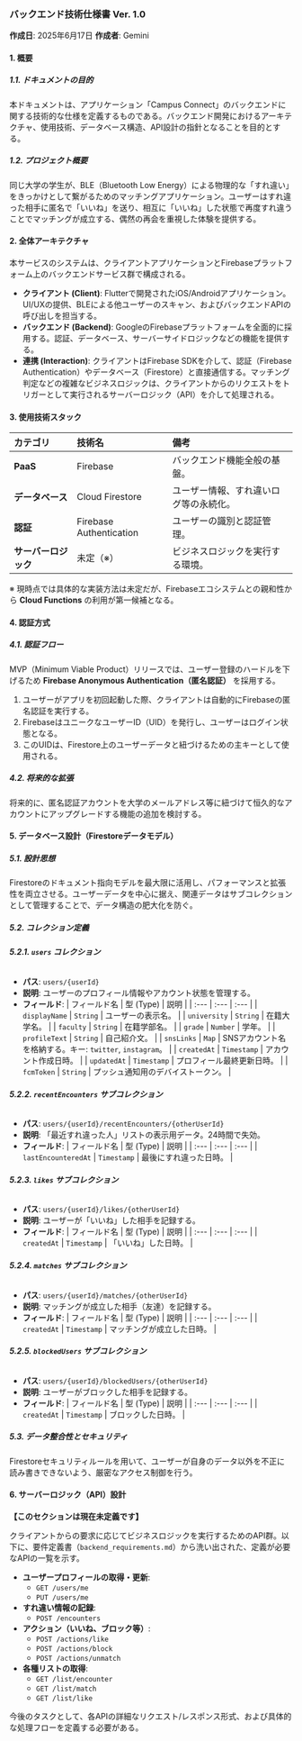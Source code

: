 ### **バックエンド技術仕様書 Ver. 1.0**

**作成日**: 2025年6月17日
**作成者**: Gemini

#### **1. 概要**

##### **1.1. ドキュメントの目的**
本ドキュメントは、アプリケーション「Campus Connect」のバックエンドに関する技術的な仕様を定義するものである。バックエンド開発におけるアーキテクチャ、使用技術、データベース構造、API設計の指針となることを目的とする。

##### **1.2. プロジェクト概要**
同じ大学の学生が、BLE（Bluetooth Low Energy）による物理的な「すれ違い」をきっかけとして繋がるためのマッチングアプリケーション。ユーザーはすれ違った相手に匿名で「いいね」を送り、相互に「いいね」した状態で再度すれ違うことでマッチングが成立する、偶然の再会を重視した体験を提供する。

#### **2. 全体アーキテクチャ**

本サービスのシステムは、クライアントアプリケーションとFirebaseプラットフォーム上のバックエンドサービス群で構成される。

* **クライアント (Client)**: Flutterで開発されたiOS/Androidアプリケーション。UI/UXの提供、BLEによる他ユーザーのスキャン、およびバックエンドAPIの呼び出しを担当する。
* **バックエンド (Backend)**: GoogleのFirebaseプラットフォームを全面的に採用する。認証、データベース、サーバーサイドロジックなどの機能を提供する。
* **連携 (Interaction)**: クライアントはFirebase SDKを介して、認証（Firebase Authentication）やデータベース（Firestore）と直接通信する。マッチング判定などの複雑なビジネスロジックは、クライアントからのリクエストをトリガーとして実行されるサーバーロジック（API）を介して処理される。

#### **3. 使用技術スタック**

| カテゴリ | 技術名 | 備考 |
| :--- | :--- | :--- |
| **PaaS** | Firebase | バックエンド機能全般の基盤。 |
| **データベース** | Cloud Firestore | ユーザー情報、すれ違いログ等の永続化。 |
| **認証** | Firebase Authentication | ユーザーの識別と認証管理。 |
| **サーバーロジック** | 未定（※） | ビジネスロジックを実行する環境。 |

※ 現時点では具体的な実装方法は未定だが、Firebaseエコシステムとの親和性から **Cloud Functions** の利用が第一候補となる。

#### **4. 認証方式**

##### **4.1. 認証フロー**
MVP（Minimum Viable Product）リリースでは、ユーザー登録のハードルを下げるため **Firebase Anonymous Authentication（匿名認証）** を採用する。

1.  ユーザーがアプリを初回起動した際、クライアントは自動的にFirebaseの匿名認証を実行する。
2.  FirebaseはユニークなユーザーID（UID）を発行し、ユーザーはログイン状態となる。
3.  このUIDは、Firestore上のユーザーデータと紐づけるための主キーとして使用される。

##### **4.2. 将来的な拡張**
将来的に、匿名認証アカウントを大学のメールアドレス等に紐づけて恒久的なアカウントにアップグレードする機能の追加を検討する。

#### **5. データベース設計（Firestoreデータモデル）**

##### **5.1. 設計思想**
Firestoreのドキュメント指向モデルを最大限に活用し、パフォーマンスと拡張性を両立させる。ユーザーデータを中心に据え、関連データはサブコレクションとして管理することで、データ構造の肥大化を防ぐ。

##### **5.2. コレクション定義**

###### **5.2.1. `users` コレクション**
* **パス**: `users/{userId}`
* **説明**: ユーザーのプロフィール情報やアカウント状態を管理する。
* **フィールド**:
| フィールド名 | 型 (Type) | 説明 |
| :--- | :--- | :--- |
| `displayName` | `String` | ユーザーの表示名。 |
| `university` | `String` | 在籍大学名。 |
| `faculty` | `String` | 在籍学部名。 |
| `grade` | `Number` | 学年。 |
| `profileText` | `String` | 自己紹介文。 |
| `snsLinks` | `Map` | SNSアカウント名を格納する。キー: `twitter`, `instagram`。 |
| `createdAt` | `Timestamp` | アカウント作成日時。 |
| `updatedAt` | `Timestamp` | プロフィール最終更新日時。 |
| `fcmToken` | `String` | プッシュ通知用のデバイストークン。 |

###### **5.2.2. `recentEncounters` サブコレクション**
* **パス**: `users/{userId}/recentEncounters/{otherUserId}`
* **説明**: 「最近すれ違った人」リストの表示用データ。24時間で失効。
* **フィールド**:
| フィールド名 | 型 (Type) | 説明 |
| :--- | :--- | :--- |
| `lastEncounteredAt` | `Timestamp` | 最後にすれ違った日時。 |

###### **5.2.3. `likes` サブコレクション**
* **パス**: `users/{userId}/likes/{otherUserId}`
* **説明**: ユーザーが「いいね」した相手を記録する。
* **フィールド**:
| フィールド名 | 型 (Type) | 説明 |
| :--- | :--- | :--- |
| `createdAt` | `Timestamp` | 「いいね」した日時。 |

###### **5.2.4. `matches` サブコレクション**
* **パス**: `users/{userId}/matches/{otherUserId}`
* **説明**: マッチングが成立した相手（友達）を記録する。
* **フィールド**:
| フィールド名 | 型 (Type) | 説明 |
| :--- | :--- | :--- |
| `createdAt` | `Timestamp` | マッチングが成立した日時。 |

###### **5.2.5. `blockedUsers` サブコレクション**
* **パス**: `users/{userId}/blockedUsers/{otherUserId}`
* **説明**: ユーザーがブロックした相手を記録する。
* **フィールド**:
| フィールド名 | 型 (Type) | 説明 |
| :--- | :--- | :--- |
| `createdAt` | `Timestamp` | ブロックした日時。 |

##### **5.3. データ整合性とセキュリティ**
Firestoreセキュリティルールを用いて、ユーザーが自身のデータ以外を不正に読み書きできないよう、厳密なアクセス制御を行う。

#### **6. サーバーロジック（API）設計**

**【このセクションは現在未定義です】**

クライアントからの要求に応じてビジネスロジックを実行するためのAPI群。以下に、要件定義書（`backend_requirements.md`）から洗い出された、定義が必要なAPIの一覧を示す。

* **ユーザープロフィールの取得・更新**:
    * `GET /users/me`
    * `PUT /users/me`
* **すれ違い情報の記録**:
    * `POST /encounters`
* **アクション（いいね、ブロック等）**:
    * `POST /actions/like`
    * `POST /actions/block`
    * `POST /actions/unmatch`
* **各種リストの取得**:
    * `GET /list/encounter`
    * `GET /list/match`
    * `GET /list/like`

今後のタスクとして、各APIの詳細なリクエスト/レスポンス形式、および具体的な処理フローを定義する必要がある。